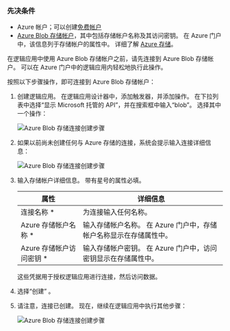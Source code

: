 ### <a name="prerequisites"></a>先决条件
* Azure 帐户；可以创建[免费帐户](https://azure.microsoft.com/free)
* [Azure Blob 存储帐户](../articles/storage/common/storage-create-storage-account.md)，其中包括存储帐户名称及其访问密钥。 在 Azure 门户中，该信息列于存储帐户的属性中。 详细了解 [Azure 存储](../articles/storage/common/storage-introduction.md)。

在逻辑应用中使用 Azure Blob 存储帐户之前，请先连接到 Azure Blob 存储帐户。 可以在 Azure 门户中的逻辑应用内轻松地执行此操作。  

按照以下步骤操作，即可连接到 Azure Blob 存储帐户：  

1. 创建逻辑应用。 在逻辑应用设计器中，添加触发器，并添加操作。 在下拉列表中选择“显示 Microsoft 托管的 API”，并在搜索框中输入“blob”。 选择其中一个操作：  
   
    ![Azure Blob 存储连接创建步骤](./media/connectors-create-api-azureblobstorage/azureblobstorage-1.png)  
2. 如果以前尚未创建任何与 Azure 存储的连接，系统会提示输入连接详细信息：   
   
    ![Azure Blob 存储连接创建步骤](./media/connectors-create-api-azureblobstorage/connection-details.png)  
3. 输入存储帐户详细信息。 带有星号的属性必填。
   
   | 属性 | 详细信息 |
   | --- | --- |
   | 连接名称 * |为连接输入任何名称。 |
   | Azure 存储帐户名称 * |输入存储帐户名称。 在 Azure 门户中，存储帐户名称显示在存储属性中。 |
   | Azure 存储帐户访问密钥 * |输入存储帐户密钥。 在 Azure 门户中，访问密钥显示在存储属性中。 |
   
    这些凭据用于授权逻辑应用进行连接，然后访问数据。 
4. 选择“创建” 。
5. 请注意，连接已创建。 现在，继续在逻辑应用中执行其他步骤： 
   
    ![Azure Blob 存储连接创建步骤](./media/connectors-create-api-azureblobstorage/azureblobstorage-3.png)  

